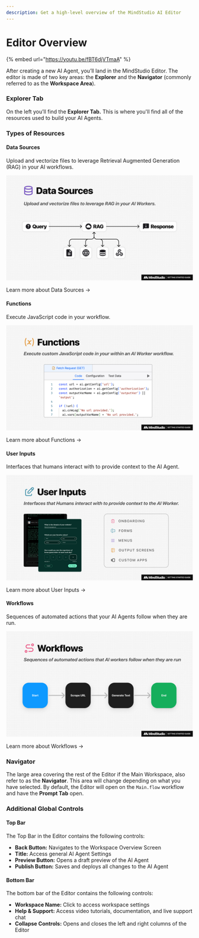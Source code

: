 ```yaml
---
description: Get a high-level overview of the MindStudio AI Editor
---
```


# Editor Overview

{% embed url="https://youtu.be/fBT6djVTmaA" %}

After creating a new AI Agent, you’ll land in the MindStudio Editor. The editor is made of two key areas: the **Explorer** and the **Navigator** (commonly referred to as the **Workspace Area**).

### **Explorer Tab**

On the left you’ll find the **Explorer Tab.** This is where you'll find all of the resources used to build your AI Agents.

### Types of Resources

#### **Data Sources**

Upload and vectorize files to leverage Retrieval Augmented Generation (RAG) in your AI workflows.

![](../.gitbook/assets/Frame-1.jpg)

Learn more about Data Sources →

#### **Functions**

Execute JavaScript code in your workflow.

![](../.gitbook/assets/Frame-2.jpg)

Learn more about Functions →

#### **User Inputs**

Interfaces that humans interact with to provide context to the AI Agent.

![](../.gitbook/assets/Frame-3.jpg)

Learn more about User Inputs →

#### **Workflows**&#x20;

Sequences of automated actions that your AI Agents follow when they are run.

![](../.gitbook/assets/Frame-4.jpg)

Learn more about Workflows →

### Navigator

The large area covering the rest of the Editor if the Main Workspace, also refer to as the **Navigator**. This area will change depending on what you have selected. By default, the Editor will open on the `Main.flow` workflow and have the **Prompt Tab** open.

### Additional Global Controls

#### Top Bar

The Top Bar in the Editor contains the following controls:

* **Back Button:** Navigates to the Workspace Overview Screen
* **Title:** Access general AI Agent Settings
* **Preview Button:** Opens a draft preview of the AI Agent
* **Publish Button:** Saves and deploys all changes to the AI Agent

#### Bottom Bar

The bottom bar of the Editor contains the following controls:

* **Workspace Name:** Click to access workspace settings
* **Help & Support:** Access video tutorials, documentation, and live support chat
* **Collapse Controls:** Opens and closes the left and right columns of the Editor
